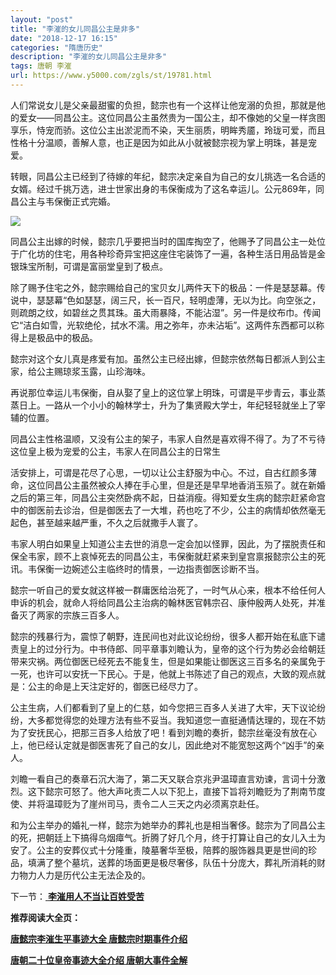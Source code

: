 ```yaml
---
layout: "post"
title: "李漼的女儿同昌公主是非多"
date: "2018-12-17 16:15"
categories: "隋唐历史"
description: "李漼的女儿同昌公主是非多"
tags: 唐朝 李漼
url: https://www.y5000.com/zgls/st/19781.html
---
```






人们常说女儿是父亲最甜蜜的负担，懿宗也有一个这样让他宠溺的负担，那就是他的爱女——同昌公主。这位同昌公主虽然贵为一国公主，却不像她的父皇一样贪图享乐，恃宠而骄。这位公主出淤泥而不染，天生丽质，明眸秀靥，玲珑可爱，而且性格十分温顺，善解人意，也正是因为如此从小就被懿宗视为掌上明珠，甚是宠爱。

转眼，同昌公主已经到了待嫁的年纪，懿宗决定亲自为自己的女儿挑选一名合适的女婿。经过千挑万选，进士世家出身的韦保衡成为了这名幸运儿。公元869年，同昌公主与韦保衡正式完婚。

![](https://img.y5000.com/uploads/allimg/170426/8-1F4261419502U.jpg)

同昌公主出嫁的时候，懿宗几乎要把当时的国库掏空了，他赐予了同昌公主一处位于广化坊的住宅，用各种珍奇异宝把这座住宅装饰了一遍，各种生活日用品皆是金银珠宝所制，可谓是富丽堂皇到了极点。

除了赐予住宅之外，懿宗赐给自己的宝贝女儿两件天下的极品：一件是瑟瑟幕。传说中，瑟瑟幕“色如瑟瑟，阔三尺，长一百尺，轻明虚薄，无以为比。向空张之，则疏朗之纹，如碧丝之贯其珠。虽大雨暴降，不能沾湿”。另一件是纹布巾。传闻它“洁白如雪，光软绝伦，拭水不濡。用之弥年，亦未沾垢”。这两件东西都可以称得上是极品中的极品。

懿宗对这个女儿真是疼爱有加。虽然公主已经出嫁，但懿宗依然每日都派人到公主家，给公主赐琼浆玉露，山珍海味。

再说那位幸运儿韦保衡，自从娶了皇上的这位掌上明珠，可谓是平步青云，事业蒸蒸日上。一路从一个小小的翰林学士，升为了集贤殿大学士，年纪轻轻就坐上了宰辅的位置。

同昌公主性格温顺，又没有公主的架子，韦家人自然是喜欢得不得了。为了不亏待这位皇上极为宠爱的公主，韦家人在同昌公主的日常生

活安排上，可谓是花尽了心思，一切以让公主舒服为中心。不过，自古红颜多薄命，这位同昌公主虽然被众人捧在手心里，但是还是早早地香消玉殒了。就在新婚之后的第三年，同昌公主突然卧病不起，日益消瘦。得知爱女生病的懿宗赶紧命宫中的御医前去诊治，但是御医去了一大堆，药也吃了不少，公主的病情却依然毫无起色，甚至越来越严重，不久之后就撒手人寰了。

韦家人明白如果皇上知道公主去世的消息一定会加以怪罪，因此，为了摆脱责任和保全韦家，顾不上哀悼死去的同昌公主，韦保衡就赶紧来到皇宫禀报懿宗公主的死讯。韦保衡一边婉述公主临终时的情景，一边指责御医诊断不当。

懿宗一听自己的爱女就这样被一群庸医给治死了，一时气从心来，根本不给任何人申诉的机会，就命人将给同昌公主治病的翰林医官韩宗召、康仲殷两人处死，并准备灭了两家的宗族三百多人。

懿宗的残暴行为，震惊了朝野，连民间也对此议论纷纷，很多人都开始在私底下谴责皇上的过分行为。中书侍郎、同平章事刘瞻认为，皇帝的这个行为势必会给朝廷带来灾祸。两位御医已经死去不能复生，但是如果能让御医这三百多名的亲属免于一死，也许可以安抚一下民心。于是，他就上书陈述了自己的观点，大致的观点就是：公主的命是上天注定好的，御医已经尽力了。

公主生病，人们都看到了皇上的仁慈，如今您把三百多人关进了大牢，天下议论纷纷，大多都觉得您的处理方法有些不妥当。我知道您一直挺通情达理的，现在不妨为了安抚民心，把那三百多人给放了吧！看到刘瞻的奏折，懿宗丝毫没有放在心上，他已经认定就是御医害死了自己的女儿，因此绝对不能宽恕这两个“凶手”的亲人。

刘瞻一看自己的奏章石沉大海了，第二天又联合京兆尹温璋直言劝谏，言词十分激烈。这下懿宗可怒了。他大声叱责二人以下犯上，直接下旨将刘瞻贬为了荆南节度使、并将温璋贬为了崖州司马，责令二人三天之内必须离京赴任。

和为公主举办的婚礼一样，懿宗为她举办的葬礼也是相当奢侈。懿宗为了同昌公主的死，把朝廷上下搞得乌烟瘴气。折腾了好几个月，终于打算让自己的女儿入土为安了。公主的安葬仪式十分隆重，陵墓奢华至极，陪葬的服饰器具更是世间的珍品，填满了整个墓坑，送葬的场面更是极尽奢侈，队伍十分庞大，葬礼所消耗的财力物力人力是历代公主无法企及的。

下一节：[ **李漼用人不当让百姓受苦**](https://www.y5000.com/zgls/st/19782.html)

**推荐阅读大全页：**

[**唐懿宗李漼生平事迹大全 唐懿宗时期事件介绍**](https://www.y5000.com/zgls/st/19785.html)

[**唐朝二十位皇帝事迹大全介绍 唐朝大事件全解**](https://www.y5000.com/zgls/st/19949.html)
